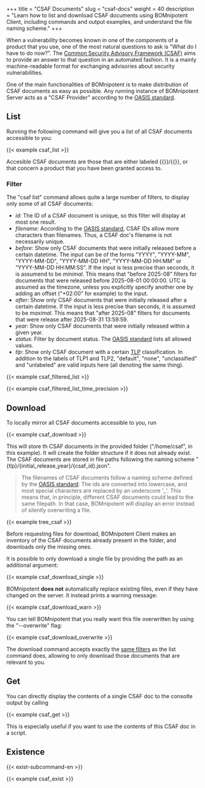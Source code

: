 +++
title = "CSAF Documents"
slug = "csaf-docs"
weight = 40
description = "Learn how to list and download CSAF documents using BOMnipotent Client, including commands and output examples, and understand the file naming scheme."
+++

When a vulnerability becomes known in one of the components of a product that you use, one of the most natural questions to ask is "What do I have to do now?". The [Common Security Advisory Framework (CSAF)](https://www.csaf.io/) aims to provide an answer to that question in an automated fashion. It is a mainly machine-readable format for exchanging advisories about security vulnerabilities.

One of the main functionalities of BOMnipotent is to make distribution of CSAF documents as easy as possible. Any running instance of BOMnipotent Server acts as a "CSAF Provider" according to the [OASIS standard](https://docs.oasis-open.org/csaf/csaf/v2.0/os/csaf-v2.0-os.html#722-role-csaf-provider).

## List

Running the following command will give you a list of all CSAF documents accessible to you:

{{< example csaf_list >}}

Accesible CSAF documents are those that are either labeled {{<tlp-white>}}/{{<tlp-clear>}}, or that concern a product that you have been granted access to.

### Filter

The "csaf list" command allows quite a large number of filters, to display only some of all CSAF documents:
- *id*: The ID of a CSAF document is unique, so this filter will display at most one result.
- *filename*: According to the [OASIS standard](https://docs.oasis-open.org/csaf/csaf/v2.0/os/csaf-v2.0-os.html#51-filename), CSAF IDs allow more characters than filenames. Thus, a CSAF doc's filename is not necessarily unique.
- *before*: Show only CSAF documents that were initially released before a certain datetime. The input can be of the forms "YYYY", "YYYY-MM", "YYYY-MM-DD", "YYYY-MM-DD HH", "YYYY-MM-DD HH:MM" or "YYYY-MM-DD HH:MM:SS". If the input is less precise than seconds, it is assumend to be *minimal*. This means that "before 2025-08" filters for documents that were released before 2025-08-01 00:00:00. UTC is assumed as the timezone, unless you explicitly specify another one by adding an offset ("+02:00" for example) to the input.
- *after*: Show only CSAF documents that were initially released after a certain datetime. If the input is less precise than seconds, it is assumed to be *maximal*. This means that "after 2025-08" filters for documents that were release after 2025-08-31 13:59:59.
- *year*: Show only CSAF documents that were initially released within a given year.
- *status*: Filter by document status. The [OASIS standard](https://docs.oasis-open.org/csaf/csaf/v2.0/os/csaf-v2.0-os.html#321127-document-property---tracking---status) lists all allowed values.
- *tlp*: Show only CSAF document with a certain [TLP](https://www.first.org/tlp/) classification. In addition to the labels of TLP1 and TLP2, "default", "none", "unclassified" and "unlabeled" are valid inputs here (all denoting the same thing).

{{< example csaf_filtered_list >}}

{{< example csaf_filtered_list_time_precision >}}

## Download

To locally mirror all CSAF documents accessible to you, run

{{< example csaf_download >}}

This will store th CSAF documents in the provided folder ("/home/csaf", in this example). It will create the folder structure if it does not already exist. The CSAF documents are stored in file paths following the naming scheme "{tlp}/{initial_release_year}/{csaf_id}.json".

> The filenames of CSAF documents follow a naming scheme defined by the [OASIS standard](https://docs.oasis-open.org/csaf/csaf/v2.0/os/csaf-v2.0-os.html#51-filename): The ids are converted into lowercase, and most special characters are replaced by an underscore '_'. This means that, in principle, different CSAF documents could lead to the same filepath. In that case, BOMnipotent will display an error instead of silently overwriting a file.

{{< example tree_csaf >}}

Before requesting files for download, BOMnipotent Client makes an inventory of the CSAF documents already present in the folder, and downloads only the missing ones.

It is possible to only download a single file by providing the path as an additional argument:

{{< example csaf_download_single >}}

BOMnipotent **does not** automatically replace existing files, even if they have changed on the server. It instead prints a warning message:

{{< example csaf_download_warn >}}

You can tell BOMnipotent that you really want this file overwritten by using the "--overwrite" flag:

{{< example csaf_download_overwrite >}}

The download command accepts exactly the [same filters](#filtering) as the list command does, allowing to only download those documents that are relevant to you.

## Get

You can directly display the contents of a single CSAF doc to the consolte output by calling

{{< example csaf_get >}}

This is especially useful if you want to use the contents of this CSAF doc in a script.

## Existence

{{< exist-subcommand-en >}}

{{< example csaf_exist >}}
